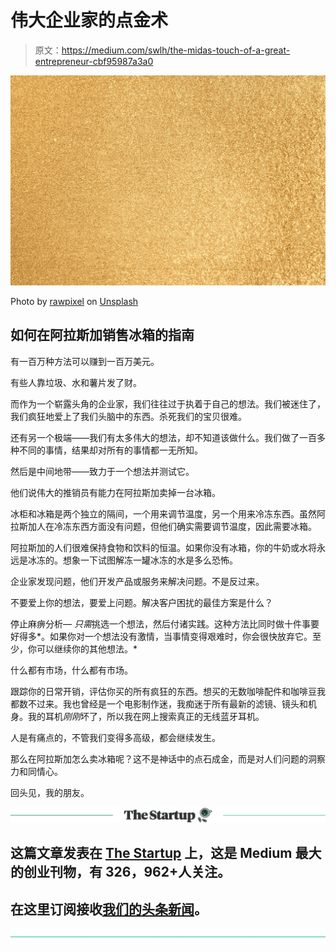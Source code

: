 # 伟大企业家的点金术

> 原文：<https://medium.com/swlh/the-midas-touch-of-a-great-entrepreneur-cbf95987a3a0>

![](img/d21557c15600f5d2f720cff15b52ba2f.png)

Photo by [rawpixel](https://unsplash.com/@rawpixel?utm_source=medium&utm_medium=referral) on [Unsplash](https://unsplash.com?utm_source=medium&utm_medium=referral)

## 如何在阿拉斯加销售冰箱的指南

有一百万种方法可以赚到一百万美元。

有些人靠垃圾、水和薯片发了财。

而作为一个崭露头角的企业家，我们往往过于执着于自己的想法。我们被迷住了，我们疯狂地爱上了我们头脑中的东西。杀死我们的宝贝很难。

还有另一个极端——我们有太多伟大的想法，却不知道该做什么。我们做了一百多种不同的事情，结果却对所有的事情都一无所知。

然后是中间地带——致力于一个想法并测试它。

他们说伟大的推销员有能力在阿拉斯加卖掉一台冰箱。

冰柜和冰箱是两个独立的隔间，一个用来调节温度，另一个用来冷冻东西。虽然阿拉斯加人在冷冻东西方面没有问题，但他们确实需要调节温度，因此需要冰箱。

阿拉斯加的人们很难保持食物和饮料的恒温。如果你没有冰箱，你的牛奶或水将永远是冰冻的。想象一下试图解冻一罐冰冻的水是多么恐怖。

企业家发现问题，他们开发产品或服务来解决问题。不是反过来。

不要爱上你的想法，要爱上问题。解决客户困扰的最佳方案是什么？

停止麻痹分析— *只需*挑选一个想法，然后付诸实践。这种方法比同时做十件事要好得多*。如果你对一个想法没有激情，当事情变得艰难时，你会很快放弃它。至少，你可以继续你的其他想法。*

什么都有市场，什么都有市场。

跟踪你的日常开销，评估你买的所有疯狂的东西。想买的无数咖啡配件和咖啡豆我都数不过来。我也曾经是一个电影制作迷，我痴迷于所有最新的滤镜、镜头和机身。我的耳机*刚刚*坏了，所以我在网上搜索真正的无线蓝牙耳机。

人是有痛点的，不管我们变得多高级，都会继续发生。

那么在阿拉斯加怎么卖冰箱呢？这不是神话中的点石成金，而是对人们问题的洞察力和同情心。

回头见，我的朋友。

[![](img/308a8d84fb9b2fab43d66c117fcc4bb4.png)](https://medium.com/swlh)

## 这篇文章发表在 [The Startup](https://medium.com/swlh) 上，这是 Medium 最大的创业刊物，有 326，962+人关注。

## 在这里订阅接收[我们的头条新闻](http://growthsupply.com/the-startup-newsletter/)。

[![](img/b0164736ea17a63403e660de5dedf91a.png)](https://medium.com/swlh)